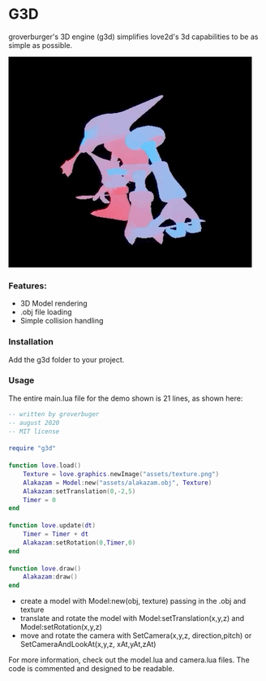 # G3D

groverburger's 3D engine (g3d) simplifies love2d's 3d capabilities to be as simple as possible.

![pic1](alakazam.gif)

### Features:
- 3D Model rendering
- .obj file loading
- Simple collision handling

### Installation
Add the g3d folder to your project.

### Usage

The entire main.lua file for the demo shown is 21 lines, as shown here:
```lua
-- written by groverbuger
-- august 2020
-- MIT license

require "g3d"

function love.load()
    Texture = love.graphics.newImage("assets/texture.png")
    Alakazam = Model:new("assets/alakazam.obj", Texture)
    Alakazam:setTranslation(0,-2,5)
    Timer = 0
end

function love.update(dt)
    Timer = Timer + dt
    Alakazam:setRotation(0,Timer,0)
end

function love.draw()
    Alakazam:draw()
end
```

- create a model with Model:new(obj, texture) passing in the .obj and texture
- translate and rotate the model with Model:setTranslation(x,y,z) and Model:setRotation(x,y,z)
- move and rotate the camera with SetCamera(x,y,z, direction,pitch) or SetCameraAndLookAt(x,y,z, xAt,yAt,zAt)

For more information, check out the model.lua and camera.lua files.
The code is commented and designed to be readable.
